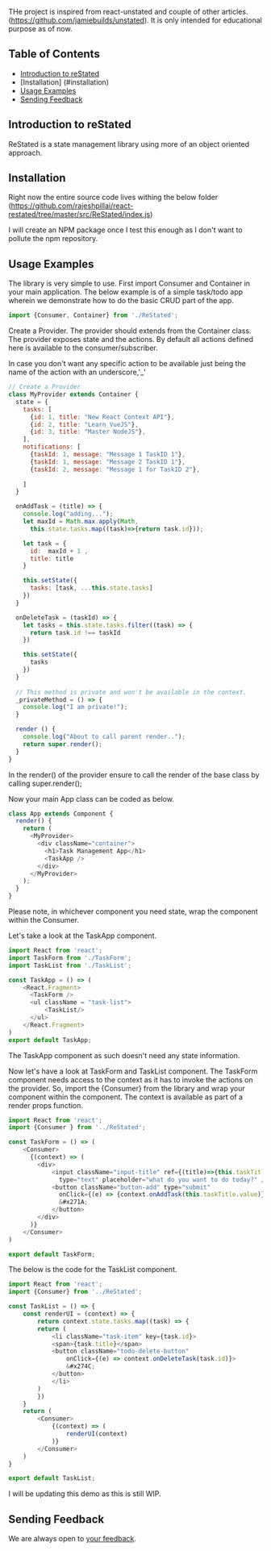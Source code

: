 THe project is inspired from react-unstated and couple of other articles.(https://github.com/jamiebuilds/unstated).  It is only intended for educational purpose as of now.

## Table of Contents

- [Introduction to reStated](#intro-to-restated)
- [Installation] (#installation)
- [Usage Examples](#usage-examples)
- [Sending Feedback](#sending-feedback)

## Introduction to reStated

ReStated is a state management library using more of an object oriented approach.

## Installation
Right now the entire source code lives withing the below folder
(https://github.com/rajeshpillai/react-restated/tree/master/src/ReStated/index.js)

I will create an NPM package once I test this enough as I don't want to 
pollute the npm repository.

## Usage Examples

The library is very simple to use.  First import Consumer and Container
in your main application.  The below example is of a simple task/todo
app wherein we demonstrate how to do the basic CRUD part of the app.

```js
import {Consumer, Container} from './ReStated';
```

Create a Provider.  The provider should extends from the Container class.
The provider exposes state and the actions.  By default all actions defined
here is available to the consumer/subscriber.

In case you don't want any specific action to be available just being the
name of the action with an underscore,'_'
```js
// Create a Provider
class MyProvider extends Container {
  state = {
    tasks: [
      {id: 1, title: "New React Context API"},
      {id: 2, title: "Learn VueJS"},
      {id: 3, title: "Master NodeJS"},
    ],
    notifications: [
      {taskId: 1, message: "Message 1 TaskID 1"},
      {taskId: 1, message: "Message 2 TaskID 1"},
      {taskId: 2, message: "Message 1 for TaskID 2"},
      
    ]
  }

  onAddTask = (title) => {
    console.log("adding...");
    let maxId = Math.max.apply(Math,
      this.state.tasks.map((task)=>{return task.id}));

    let task = {
      id:  maxId + 1 ,
      title: title
    }

    this.setState({
      tasks: [task, ...this.state.tasks]
    })
  }

  onDeleteTask = (taskId) => {
    let tasks = this.state.tasks.filter((task) => {
      return task.id !== taskId
    })

    this.setState({
      tasks
    })
  }
  
  // This method is private and won't be available in the context.
  _privateMethod = () => {
    console.log("I am private!");
  }

  render () {
    console.log("About to call parent render..");
    return super.render();
  }
}

```

In the render() of the provider ensure to call the render of the base class
by calling super.render();

Now your main App class can be coded as below.

```js
class App extends Component {
  render() {
    return (
      <MyProvider>
        <div className="container">
          <h1>Task Management App</h1>
          <TaskApp />
        </div>
      </MyProvider>
    );
  }
}
```

Please note, in whichever component you need state, wrap the component 
within the Consumer.

Let's take a look at the TaskApp component.

```js
import React from 'react';
import TaskForm from './TaskForm';
import TaskList from './TaskList';

const TaskApp = () => (
    <React.Fragment>
      <TaskForm />
      <ul className = "task-list">
          <TaskList/>
      </ul>
    </React.Fragment>
)
export default TaskApp;


```

The TaskApp component as such doesn't need any state information.

Now let's have a look at TaskForm and TaskList component.  The TaskForm
component needs access to the context as it has to invoke the actions
on the provider.  So, import the {Consumer} from the library and wrap
your component within the <Consumer> component.  The context is available
as part of a render props function.

```js
import React from 'react';
import {Consumer } from '../ReStated';

const TaskForm = () => (
    <Consumer>
      {(context) => (
        <div>
            <input className="input-title" ref={(title)=>{this.taskTitle = title}} 
              type="text" placeholder="what do you want to do today?" />
            <button className="button-add" type="submit"
              onClick={(e) => {context.onAddTask(this.taskTitle.value)}}>
              &#x271A;
            </button>
        </div>
      )}
    </Consumer>
)

export default TaskForm;
```

The below is the code for the TaskList component.

```js
import React from 'react';
import {Consumer} from '../ReStated';

const TaskList = () => {
    const renderUI = (context) => {
        return context.state.tasks.map((task) => {
        return (
            <li className="task-item" key={task.id}>
            <span>{task.title}</span>
            <button className="todo-delete-button"
                onClick={(e) => context.onDeleteTask(task.id)}>
                &#x274C;
            </button>
            </li>
        )
        })
    }
    return (
        <Consumer>
            {(context) => (
                renderUI(context)
            )}
        </Consumer>
    )
}

export default TaskList;

```

I will be updating this demo as this is still WIP.
## Sending Feedback

We are always open to [your feedback](https://github.com/rajeshpillai/react-restated/issues).
